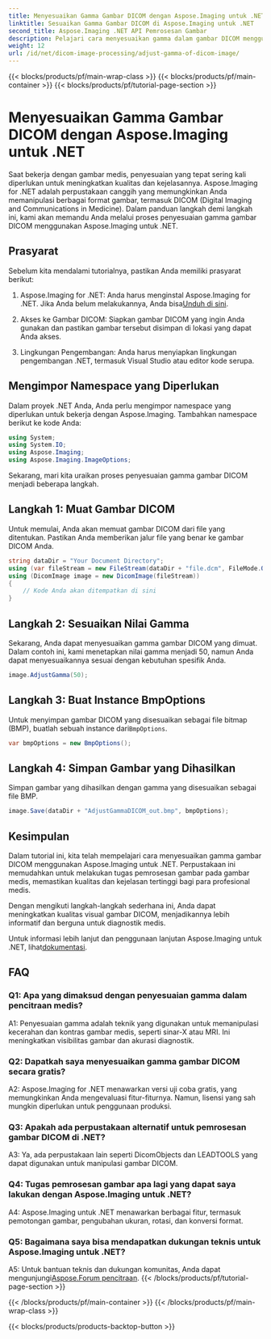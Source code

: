 ```yaml
---
title: Menyesuaikan Gamma Gambar DICOM dengan Aspose.Imaging untuk .NET
linktitle: Sesuaikan Gamma Gambar DICOM di Aspose.Imaging untuk .NET
second_title: Aspose.Imaging .NET API Pemrosesan Gambar
description: Pelajari cara menyesuaikan gamma dalam gambar DICOM menggunakan Aspose.Imaging untuk .NET. Tingkatkan kualitas gambar medis dengan langkah sederhana.
weight: 12
url: /id/net/dicom-image-processing/adjust-gamma-of-dicom-image/
---
```


{{< blocks/products/pf/main-wrap-class >}}
{{< blocks/products/pf/main-container >}}
{{< blocks/products/pf/tutorial-page-section >}}

# Menyesuaikan Gamma Gambar DICOM dengan Aspose.Imaging untuk .NET

Saat bekerja dengan gambar medis, penyesuaian yang tepat sering kali diperlukan untuk meningkatkan kualitas dan kejelasannya. Aspose.Imaging for .NET adalah perpustakaan canggih yang memungkinkan Anda memanipulasi berbagai format gambar, termasuk DICOM (Digital Imaging and Communications in Medicine). Dalam panduan langkah demi langkah ini, kami akan memandu Anda melalui proses penyesuaian gamma gambar DICOM menggunakan Aspose.Imaging untuk .NET.

## Prasyarat

Sebelum kita mendalami tutorialnya, pastikan Anda memiliki prasyarat berikut:

1.  Aspose.Imaging for .NET: Anda harus menginstal Aspose.Imaging for .NET. Jika Anda belum melakukannya, Anda bisa[Unduh di sini](https://releases.aspose.com/imaging/net/).

2. Akses ke Gambar DICOM: Siapkan gambar DICOM yang ingin Anda gunakan dan pastikan gambar tersebut disimpan di lokasi yang dapat Anda akses.

3. Lingkungan Pengembangan: Anda harus menyiapkan lingkungan pengembangan .NET, termasuk Visual Studio atau editor kode serupa.

## Mengimpor Namespace yang Diperlukan

Dalam proyek .NET Anda, Anda perlu mengimpor namespace yang diperlukan untuk bekerja dengan Aspose.Imaging. Tambahkan namespace berikut ke kode Anda:

```csharp
using System;
using System.IO;
using Aspose.Imaging;
using Aspose.Imaging.ImageOptions;
```

Sekarang, mari kita uraikan proses penyesuaian gamma gambar DICOM menjadi beberapa langkah.

## Langkah 1: Muat Gambar DICOM

Untuk memulai, Anda akan memuat gambar DICOM dari file yang ditentukan. Pastikan Anda memberikan jalur file yang benar ke gambar DICOM Anda.

```csharp
string dataDir = "Your Document Directory";
using (var fileStream = new FileStream(dataDir + "file.dcm", FileMode.Open, FileAccess.Read))
using (DicomImage image = new DicomImage(fileStream))
{
    // Kode Anda akan ditempatkan di sini
}
```

## Langkah 2: Sesuaikan Nilai Gamma

Sekarang, Anda dapat menyesuaikan gamma gambar DICOM yang dimuat. Dalam contoh ini, kami menetapkan nilai gamma menjadi 50, namun Anda dapat menyesuaikannya sesuai dengan kebutuhan spesifik Anda.

```csharp
image.AdjustGamma(50);
```

## Langkah 3: Buat Instance BmpOptions

 Untuk menyimpan gambar DICOM yang disesuaikan sebagai file bitmap (BMP), buatlah sebuah instance dari`BmpOptions`.

```csharp
var bmpOptions = new BmpOptions();
```

## Langkah 4: Simpan Gambar yang Dihasilkan

Simpan gambar yang dihasilkan dengan gamma yang disesuaikan sebagai file BMP.

```csharp
image.Save(dataDir + "AdjustGammaDICOM_out.bmp", bmpOptions);
```

## Kesimpulan

Dalam tutorial ini, kita telah mempelajari cara menyesuaikan gamma gambar DICOM menggunakan Aspose.Imaging untuk .NET. Perpustakaan ini memudahkan untuk melakukan tugas pemrosesan gambar pada gambar medis, memastikan kualitas dan kejelasan tertinggi bagi para profesional medis.

Dengan mengikuti langkah-langkah sederhana ini, Anda dapat meningkatkan kualitas visual gambar DICOM, menjadikannya lebih informatif dan berguna untuk diagnostik medis.

 Untuk informasi lebih lanjut dan penggunaan lanjutan Aspose.Imaging untuk .NET, lihat[dokumentasi](https://reference.aspose.com/imaging/net/).

## FAQ

### Q1: Apa yang dimaksud dengan penyesuaian gamma dalam pencitraan medis?

A1: Penyesuaian gamma adalah teknik yang digunakan untuk memanipulasi kecerahan dan kontras gambar medis, seperti sinar-X atau MRI. Ini meningkatkan visibilitas gambar dan akurasi diagnostik.

### Q2: Dapatkah saya menyesuaikan gamma gambar DICOM secara gratis?

A2: Aspose.Imaging for .NET menawarkan versi uji coba gratis, yang memungkinkan Anda mengevaluasi fitur-fiturnya. Namun, lisensi yang sah mungkin diperlukan untuk penggunaan produksi.

### Q3: Apakah ada perpustakaan alternatif untuk pemrosesan gambar DICOM di .NET?

A3: Ya, ada perpustakaan lain seperti DicomObjects dan LEADTOOLS yang dapat digunakan untuk manipulasi gambar DICOM.

### Q4: Tugas pemrosesan gambar apa lagi yang dapat saya lakukan dengan Aspose.Imaging untuk .NET?

A4: Aspose.Imaging untuk .NET menawarkan berbagai fitur, termasuk pemotongan gambar, pengubahan ukuran, rotasi, dan konversi format.

### Q5: Bagaimana saya bisa mendapatkan dukungan teknis untuk Aspose.Imaging untuk .NET?

 A5: Untuk bantuan teknis dan dukungan komunitas, Anda dapat mengunjungi[Aspose.Forum pencitraan](https://forum.aspose.com/).
{{< /blocks/products/pf/tutorial-page-section >}}

{{< /blocks/products/pf/main-container >}}
{{< /blocks/products/pf/main-wrap-class >}}

{{< blocks/products/products-backtop-button >}}
